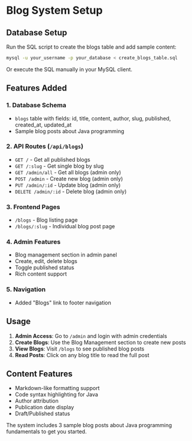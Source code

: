 # Blog System Setup

## Database Setup

Run the SQL script to create the blogs table and add sample content:

```bash
mysql -u your_username -p your_database < create_blogs_table.sql
```

Or execute the SQL manually in your MySQL client.

## Features Added

### 1. Database Schema
- `blogs` table with fields: id, title, content, author, slug, published, created_at, updated_at
- Sample blog posts about Java programming

### 2. API Routes (`/api/blogs`)
- `GET /` - Get all published blogs
- `GET /:slug` - Get single blog by slug
- `GET /admin/all` - Get all blogs (admin only)
- `POST /admin` - Create new blog (admin only)
- `PUT /admin/:id` - Update blog (admin only)
- `DELETE /admin/:id` - Delete blog (admin only)

### 3. Frontend Pages
- `/blogs` - Blog listing page
- `/blogs/:slug` - Individual blog post page

### 4. Admin Features
- Blog management section in admin panel
- Create, edit, delete blogs
- Toggle published status
- Rich content support

### 5. Navigation
- Added "Blogs" link to footer navigation

## Usage

1. **Admin Access**: Go to `/admin` and login with admin credentials
2. **Create Blogs**: Use the Blog Management section to create new posts
3. **View Blogs**: Visit `/blogs` to see published blog posts
4. **Read Posts**: Click on any blog title to read the full post

## Content Features

- Markdown-like formatting support
- Code syntax highlighting for Java
- Author attribution
- Publication date display
- Draft/Published status

The system includes 3 sample blog posts about Java programming fundamentals to get you started.